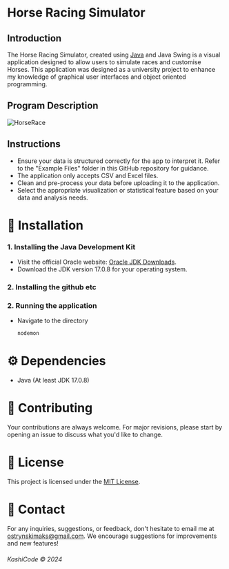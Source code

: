 # Horse Racing Simulator

## Introduction

The Horse Racing Simulator, created using [Java](https://www.java.com/download/ie_manual.jsp) and Java Swing is a visual application designed to allow users to simulate races and customise Horses. This application was designed as a university project to enhance my knowledge of graphical user interfaces and object oriented programming. 

## Program Description



![HorseRace](https://i.imgur.com/7SLC05o.png)





## Instructions 

- Ensure your data is structured correctly for the app to interpret it. Refer to the "Example Files" folder in this GitHub repository for guidance.
- The application only accepts CSV and Excel files.
- Clean and pre-process your data before uploading it to the application.
- Select the appropriate visualization or statistical feature based on your data and analysis needs.


# 📌 Installation

### 1. Installing the Java Development Kit

- Visit the official Oracle website: [Oracle JDK Downloads](https://www.oracle.com/java/technologies/javase-jdk15-downloads.html).
- Download the JDK version 17.0.8 for your operating system.

### 2. Installing the github etc

### 2. Running the application

- Navigate to the directory

     ```bash
     nodemon
     ```

# ⚙ Dependencies
- Java (At least JDK 17.0.8)


# 📝 Contributing
Your contributions are always welcome. For major revisions, please start by opening an issue to discuss what you'd like to change.

# 📜 License
This project is licensed under the [MIT License](https://opensource.org/licenses/MIT).

# 💼 Contact
For any inquiries, suggestions, or feedback, don't hesitate to email me at [ostrynskimaks@gmail.com](mailto:ostrynskimaks@gmail.com).
We encourage suggestions for improvements and new features!

###### KashiCode © 2024
